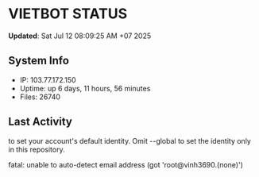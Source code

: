 # VIETBOT STATUS
**Updated**: Sat Jul 12 08:09:25 AM +07 2025

## System Info
- IP: 103.77.172.150
- Uptime: up 6 days, 11 hours, 56 minutes
- Files: 26740

## Last Activity

to set your account's default identity.
Omit --global to set the identity only in this repository.

fatal: unable to auto-detect email address (got 'root@vinh3690.(none)')
